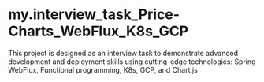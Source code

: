 # my.interview_task_Price-Charts_WebFlux_K8s_GCP
This project is designed as an interview task to demonstrate advanced development and deployment skills using cutting-edge technologies: Spring WebFlux, Functional programming, K8s, GCP, and Chart.js
